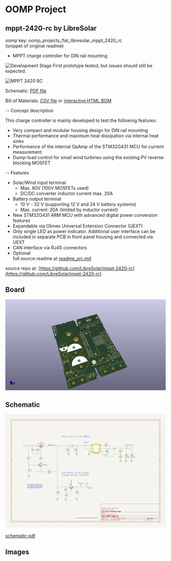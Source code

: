 # OOMP Project  
## mppt-2420-rc  by LibreSolar  
  
oomp key: oomp_projects_flat_libresolar_mppt_2420_rc  
(snippet of original readme)  
  
- MPPT charge controller for DIN rail mounting  
  
![Development Stage](https://img.shields.io/badge/development%20stage-beta-orange.svg) First prototype tested, but issues should still be expected.  
  
![MPPT 2420 RC](build/mppt-2420-rc_board.png)  
  
Schematic: [PDF file](https://github.com/LibreSolar/mppt-2420-rc/raw/master/build/mppt-2420-rc_schematic.pdf)  
  
Bill of Materials: [CSV file](build/mppt-2420-rc_bom.csv) or [interactive HTML BOM](https://libre.solar/mppt-2420-rc/build/mppt-2420-rc_ibom.html)  
  
-- Concept description  
  
This charge controller is mainly developed to test the following features:  
  
- Very compact and modular housing design for DIN rail mounting  
- Thermal performance and maximum heat dissipation via internal heat sinks  
- Performance of the internal OpAmp of the STM32G431 MCU for current measurement  
- Dump-load control for small wind turbines using the existing PV reverse blocking MOSFET  
  
-- Features  
  
- Solar/Wind input terminal  
    - Max. 80V (100V MOSFETs used)  
    - DC/DC converter inductor current max. 20A  
- Battery output terminal  
    - 10 V - 32 V (supporting 12 V and 24 V battery systems)  
    - Max. current: 20A (limited by inductor current)  
- New STM32G431 ARM MCU with advanced digital power conversion features  
- Expandable via Olimex Universal Extension Connector (UEXT)  
- Only single LED as power indicator. Additional user interface can be included in separate PCB in front panel housing and connected via UEXT  
- CAN interface via RJ45 connectors  
- Optional  
  full source readme at [readme_src.md](readme_src.md)  
  
source repo at: [https://github.com/LibreSolar/mppt-2420-rc](https://github.com/LibreSolar/mppt-2420-rc)  
## Board  
  
[![working_3d.png](working_3d_600.png)](working_3d.png)  
## Schematic  
  
[![working_schematic.png](working_schematic_600.png)](working_schematic.png)  
  
[schematic pdf](working_schematic.pdf)  
## Images  
